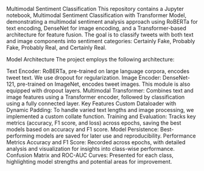 Multimodal Sentiment Classification
This repository contains a Jupyter notebook, Multimodal Sentiment Classification with Transformer Model, demonstrating a multimodal sentiment analysis approach using RoBERTa for text encoding, DenseNet for image encoding, and a Transformer-based architecture for feature fusion. The goal is to classify tweets with both text and image components into sentiment categories: Certainly Fake, Probably Fake, Probably Real, and Certainly Real.

Model Architecture
The project employs the following architecture:

Text Encoder: RoBERTa, pre-trained on large language corpora, encodes tweet text. We use dropout for regularization.
Image Encoder: DenseNet-121, pre-trained on ImageNet, encodes tweet images. This module is also equipped with dropout layers.
Multimodal Transformer: Combines text and image features using a Transformer encoder, followed by classification using a fully connected layer.
Key Features
Custom Dataloader with Dynamic Padding: To handle varied text lengths and image processing, we implemented a custom collate function.
Training and Evaluation: Tracks key metrics (accuracy, F1 score, and loss) across epochs, saving the best models based on accuracy and F1 score.
Model Persistence: Best-performing models are saved for later use and reproducibility.
Performance Metrics
Accuracy and F1 Score: Recorded across epochs, with detailed analysis and visualization for insights into class-wise performance.
Confusion Matrix and ROC-AUC Curves: Presented for each class, highlighting model strengths and potential areas for improvement.
